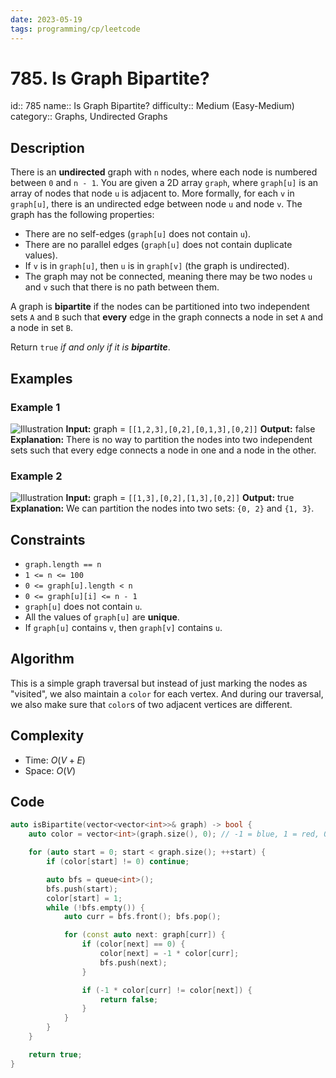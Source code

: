 ```yaml
---
date: 2023-05-19
tags: programming/cp/leetcode
---
```


# 785. Is Graph Bipartite? 

id:: 785
name:: Is Graph Bipartite?
difficulty:: Medium (Easy-Medium)
category:: Graphs, Undirected Graphs

## Description
There is an **undirected** graph with `n` nodes, where each node is numbered between `0` and `n - 1`. You are given a 2D array `graph`, where `graph[u]` is an array of nodes that node `u` is adjacent to. More formally, for each `v` in `graph[u]`, there is an undirected edge between node `u` and node `v`. The graph has the following properties:
-   There are no self-edges (`graph[u]` does not contain `u`).
-   There are no parallel edges (`graph[u]` does not contain duplicate values).
-   If `v` is in `graph[u]`, then `u` is in `graph[v]` (the graph is undirected).
-   The graph may not be connected, meaning there may be two nodes `u` and `v` such that there is no path between them.

A graph is **bipartite** if the nodes can be partitioned into two independent sets `A` and `B` such that **every** edge in the graph connects a node in set `A` and a node in set `B`.

Return `true` _if and only if it is **bipartite**_.

## Examples
### Example 1
![Illustration](https://assets.leetcode.com/uploads/2020/10/21/bi2.jpg)
**Input:** graph = `[[1,2,3],[0,2],[0,1,3],[0,2]]`
**Output:** false
**Explanation:** There is no way to partition the nodes into two independent sets such that every edge connects a node in one and a node in the other.

### Example 2
![Illustration](https://assets.leetcode.com/uploads/2020/10/21/bi1.jpg)
**Input:** graph = `[[1,3],[0,2],[1,3],[0,2]]`
**Output:** true
**Explanation:** We can partition the nodes into two sets: `{0, 2}` and `{1, 3}`.

## Constraints
-   `graph.length == n`
-   `1 <= n <= 100`
-   `0 <= graph[u].length < n`
-   `0 <= graph[u][i] <= n - 1`
-   `graph[u]` does not contain `u`.
-   All the values of `graph[u]` are **unique**.
-   If `graph[u]` contains `v`, then `graph[v]` contains `u`.

## Algorithm
This is a simple graph traversal but instead of just marking the nodes as "visited", we also maintain a `color` for each vertex. And during our traversal, we also make sure that `color`s of two adjacent vertices are different.

## Complexity
- Time: $O(V + E)$
- Space: $O(V)$

## Code
```cpp
auto isBipartite(vector<vector<int>>& graph) -> bool {
	auto color = vector<int>(graph.size(), 0); // -1 = blue, 1 = red, 0 = not visited

	for (auto start = 0; start < graph.size(); ++start) {
		if (color[start] != 0) continue;

		auto bfs = queue<int>();
		bfs.push(start);
		color[start] = 1;
		while (!bfs.empty()) {
			auto curr = bfs.front(); bfs.pop();

			for (const auto next: graph[curr]) {
				if (color[next] == 0) {
					color[next] = -1 * color[curr];
					bfs.push(next);
				}

				if (-1 * color[curr] != color[next]) {
					return false;
				}
			}
		}
	}

	return true;
}
```